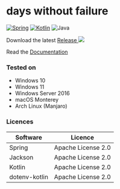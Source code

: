 # days without failure

[![Spring](https://img.shields.io/badge/spring-%236DB33F.svg?style=for-the-badge&logo=spring&logoColor=white)](https://spring.io/)
[![Kotlin](https://img.shields.io/badge/kotlin-%237F52FF.svg?style=for-the-badge&logo=kotlin&logoColor=white)](https://kotlinlang.org/)
![Java](https://img.shields.io/badge/Java_17-%23ED8B00.svg?style=for-the-badge&logo=java&logoColor=white)

Download the latest <a href="https://github.com/Frank-Mayer/days-without-failure/releases/latest">Release <img src="https://img.shields.io/github/v/release/Frank-Mayer/days-without-failure?include_prereleases"></a>

Read the [Documentation](https://github.com/Frank-Mayer/days-without-failure/wiki)

### Tested on

- Windows 10
- Windows 11
- Windows Server 2016
- macOS Monterey
- Arch Linux (Manjaro)

### Licences

| Software      | Licence            |
|---------------|--------------------|
| Spring        | Apache License 2.0 |
| Jackson       | Apache License 2.0 |
| Kotlin        | Apache License 2.0 |
| dotenv-kotlin | Apache License 2.0 |
